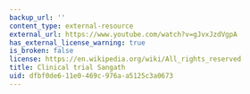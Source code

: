 ```yaml
---
backup_url: ''
content_type: external-resource
external_url: https://www.youtube.com/watch?v=gJvxJzdVgpA
has_external_license_warning: true
is_broken: false
license: https://en.wikipedia.org/wiki/All_rights_reserved
title: Clinical trial Sangath
uid: dfbf0de6-11e0-469c-976a-a5125c3a0673
---
```

